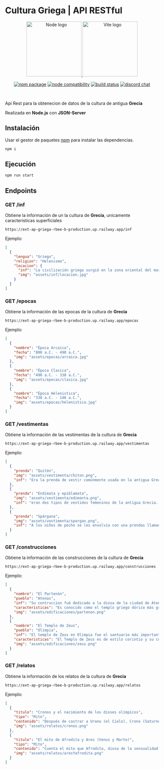# Cultura Griega | API RESTful

<p align="center">
  <a href="https://nodejs.org/en/" target="_blank" rel="noopener noreferrer">
    <img width="180" src="https://nodejs.org/static/images/logo.svg" alt="Node logo">
  </a>
  <a href="https://github.com/typicode/json-server" target="_blank" rel="noopener noreferrer">
    <img width="180" src="https://miro.medium.com/max/1400/1*sCHPqzcg7cup_kzN9flVMg.jpeg" alt="Vite logo">
  </a>
</p>
<p align="center">
  <a href="https://npmjs.com/package/vite"><img src="https://img.shields.io/npm/v/vite.svg" alt="npm package"></a>
  <a href="https://nodejs.org/en/about/releases/"><img src="https://img.shields.io/node/v/vite.svg" alt="node compatibility"></a>
  <a href="https://github.com/vitejs/vite/actions/workflows/ci.yml"><img src="https://github.com/vitejs/vite/actions/workflows/ci.yml/badge.svg?branch=main" alt="build status"></a>
  <a href="https://chat.vitejs.dev"><img src="https://img.shields.io/badge/chat-discord-blue?style=flat&logo=discord" alt="discord chat"></a>
</p>
<br/>

Api Rest para la obtenecion de datos de la cultura de antigua **Grecia**

Realizada en **Node.js** con **JSON-Server**

## Instalación

Usar el gestor de paquetes [npm](https://www.npmjs.com/) para instalar las dependencias.

```bash
npm i
```

## Ejecución

```bash
npm run start
```

## Endpoints

### GET /inf

Obtiene la información de un la cultura de **Grecia**, unicamente caracteristicas superficiales

```
https://ext-ap-griega-rbee-b-production.up.railway.app/inf
```

Ejemplo:

```json
[
  {
    "lengua": "Griego",
    "religion": "Helenismo",
    "locacion": {
      "inf": "La civilización griega surgió en la zona oriental del mar Mediterráneo. Se extendió por tres espacios fundamentales: la península de los Balcanes, las numerosas islas de los mares Jónico y Egeo, y las costas occidentales de Asia Menor (en la actual Turquía)",
      "img": "assets/inf/locacion.jpg"
    }
  }
]
```

### GET /epocas

Obtiene la información de las epocas de la cultura de **Grecia**

```
https://ext-ap-griega-rbee-b-production.up.railway.app/epocas
```

Ejemplo:

```json
[
  {
    "nombre": "Época Arcaica",
    "fecha": "800 a.C. - 490 a.C.",
    "img": "assets/epocas/arcaica.jpg"
  },
  {
    "nombre": "Época Clasica",
    "fecha": "490 a.C. - 338 a.C.",
    "img": "assets/epocas/clasica.jpg"
  },
  {
    "nombre": "Época Helenistica",
    "fecha": "338 a.C. - 146 a.C.",
    "img": "assets/epocas/helenistica.jpg"
  }
]
```

### GET /vestimentas

Obtiene la información de las vestimentas de la cultura de **Grecia**

```
https://ext-ap-griega-rbee-b-production.up.railway.app/vestimentas
```

Ejemplo:

```json
[
  {
    "prenda": "Quitón",
    "img": "assets/vestimenta/chiton.png",
    "inf": "Era la prenda de vestir comúnmente usada en la antigua Grecia, una túnica de tela ligera cerrada por una costura. Se diferenciaba del peplo en que estaba cerrado en los hombros por una fíbula o un broche."
  },
  {
    "prenda": "Endimata y epiblamata",
    "img": "assets/vestimenta/edimanta.png",
    "inf": "eran dos tipos de vestidos femeninos de la antigua Grecia. El endimata era un vestido corto, de manga corta, que se usaba en la ciudad. El epiblamata era un vestido largo, de manga larga, que se usaba en el campo."
  },
  {
    "prenda": "Spárgana",
    "img": "assets/vestimenta/spargan.png",
    "inf": "A los niños de pecho se les envolvía con una prendas llamadas spárgana, una suerte de fajas. Según Platón, a los niños se los envolvía en pañales para ayudar a que sus extremidades se desarrollasen adecuadamente. Se ha sugerido que la spárgana también serviría como pañales."
  }
]
```

### GET /construcciones

Obtiene la información de las construcciones de la cultura de **Grecia**

```
https://ext-ap-griega-rbee-b-production.up.railway.app/construcciones
```

Ejemplo:

```json
[
  {
    "nombre": "El Partenón",
    "pueblo": "Atenas",
    "inf": "Su contruccion fué dedicado a la diosa de la ciudad de Atenas",
    "caracteristicas": "Es conocido como el templo griego dórico más grande construido durante Pericles (447-432 a. C.).",
    "img": "assets/edificaciones/partenon.png"
  },
  {
    "nombre": "El Templo de Zeus",
    "pueblo": "Olimpia",
    "inf": "El templo de Zeus en Olimpia fue el santuario más importante de la antigua Grecia. Fue construido en el siglo VI a. C. y fue el lugar de culto de la diosa Hera, esposa de Zeus, y de los dioses Zeus, Poseidón y Hades.",
    "caracteristicas": "El Templo de Zeus es de estilo corintio y su construcción duró más de 7 siglos. Hoy en día, sólo sobreviven 15 de las 104 columnas corintias.",
    "img": "assets/edificaciones/zeus.png"
  }
]
```

### GET /relatos

Obtiene la información de los relatos de la cultura de **Grecia**

```
https://ext-ap-griega-rbee-b-production.up.railway.app/relatos
```

Ejemplo:

```json
[
  {
    "titulo": "Cronos y el nacimiento de los dioses olímpicos",
    "tipo": "Mito",
    "contenido": "Después de castrar a Urano (el Cielo), Crono (Saturno) no demoró en convertirse en un déspota como Urano. Tomó por esposa a su hermana, Rea y procrearon a la primera generación de dioses: Hera, Deméter, Hestia, Poseidón y Hades. Resintiendo un levantamiento de sus hijos en su contra, Crono los devoraba tan pronto nacían. Cuando Rea engendró a Zeus, lo alumbró en secreto y lo entregó a los cuidados de Gea. Luego, en vez de darle el niño a Crono, le dio una piedra envuelta en pañales, y este se la tragó sin percatarse del engaño. Al crecer, Zeus se hizo emplear como copero de Cronos. Un día, le preparó al titán del tiempo un brebaje, tras el cual vomitó a todos los dioses. Los hermanos se unieron en contra de los titanes bajo el liderazgo de Zeus, a quienes vencieron y desterraron al Tártaro (un inframundo por debajo del infierno). De ese modo, Zeus se convirtió en el supremo de los dioses.",
    "img": "assets/relatos/cronos.png"
  },
  {
    "titulo": "El mito de Afrodita y Ares (Venus y Marte)",
    "tipo": "Mito",
    "contenido": "Cuenta el mito que Afrodita, diosa de la sensualidad y el amor, estaba casada con Hefesto, dios del fuego y herrero de los dioses. Pero la hermosa deidad se enamoró de Ares (Marte), el dios de la guerra. Apasionados el uno por el otro, consumaron su relación ilegítima, de lo cual fue testigo Apolo, el dios de las artes, la belleza y la luz. Apolo le informó a Hefesto lo ocurrido, y este ideó un plan para atrapar a Afrodita. Sigilosamente formó una red invisible en el lecho amatorio de los adúlteros. Al despertar, se vieron atrapados en la red, y Hefesto convocó a todos los dioses para que vieran por sí mismos la infamia de los amantes.",
    "img": "assets/relatos/aresYafrodita.png"
  }
]
```
